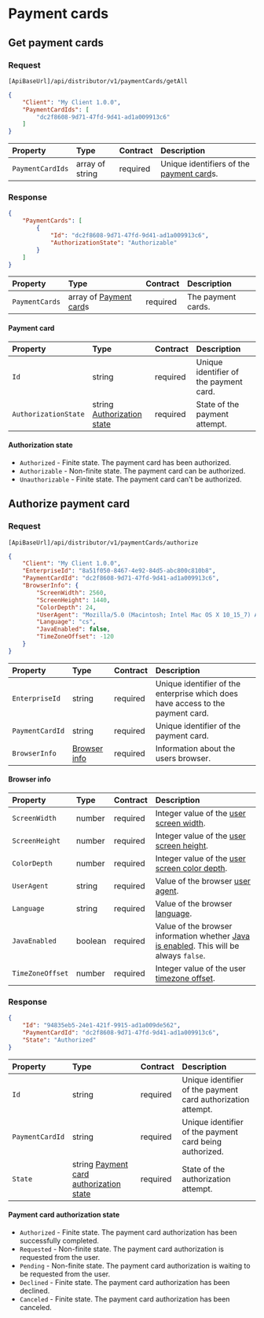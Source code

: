 # Payment cards

## Get payment cards

### Request

`[ApiBaseUrl]/api/distributor/v1/paymentCards/getAll`

```json
{
    "Client": "My Client 1.0.0",
    "PaymentCardIds": [
        "dc2f8608-9d71-47fd-9d41-ad1a009913c6"
    ]
}
```

| Property | Type | Contract | Description |
| :-- | :-- | :-- | :-- |
| `PaymentCardIds` | array of string | required | Unique identifiers of the [payment card](./operations.md#payment-card)s. |

### Response

```json
{
    "PaymentCards": [
        {
            "Id": "dc2f8608-9d71-47fd-9d41-ad1a009913c6",
            "AuthorizationState": "Authorizable"
        }
    ]
}
```

| Property | Type | Contract | Description |
| :-- | :-- | :-- | :-- |
| `PaymentCards` | array of [Payment card](./operations.md#payment-card)s | required | The payment cards. |

#### Payment card

| Property | Type | Contract | Description |
| :-- | :-- | :-- | :-- |
| `Id` | string | required | Unique identifier of the payment card. |
| `AuthorizationState` | string [Authorization state](./operations.md#authorization-state) | required | State of the payment attempt. |

#### Authorization state

- `Authorized` - Finite state. The payment card has been authorized.
- `Authorizable` - Non-finite state. The payment card can be authorized.
- `Unauthorizable` - Finite state. The payment card can't be authorized.


## Authorize payment card

### Request

`[ApiBaseUrl]/api/distributor/v1/paymentCards/authorize`

```json
{
    "Client": "My Client 1.0.0",
    "EnterpriseId": "8a51f050-8467-4e92-84d5-abc800c810b8",
    "PaymentCardId": "dc2f8608-9d71-47fd-9d41-ad1a009913c6",
    "BrowserInfo": {
        "ScreenWidth": 2560,
        "ScreenHeight": 1440,
        "ColorDepth": 24,
        "UserAgent": "Mozilla/5.0 (Macintosh; Intel Mac OS X 10_15_7) AppleWebKit/537.36 (KHTML, like Gecko) Chrome/90.0.4430.85 Safari/537.36",
        "Language": "cs",
        "JavaEnabled": false,
        "TimeZoneOffset": -120
    }
}
```

| Property | Type | Contract | Description |
| :-- | :-- | :-- | :-- |
| `EnterpriseId` | string | required | Unique identifier of the enterprise which does have access to the payment card. |
| `PaymentCardId` | string | required | Unique identifier of the payment card. |
| `BrowserInfo` | [Browser info](./operations.md#browser-info) | required | Information about the users browser. |

#### Browser info

| Property | Type | Contract | Description |
| :-- | :-- | :-- | :-- |
| `ScreenWidth` | number | required | Integer value of the [user screen width](https://developer.mozilla.org/en-US/docs/Web/API/Screen/width). |
| `ScreenHeight` | number | required | Integer value of the [user screen height](https://developer.mozilla.org/en-US/docs/Web/API/Screen/height). |
| `ColorDepth` | number | required | Integer value of the [user screen color depth](https://developer.mozilla.org/en-US/docs/Web/API/Screen/colorDepth). |
| `UserAgent` | string | required | Value of the browser [user agent](https://developer.mozilla.org/en-US/docs/Web/API/NavigatorID/userAgent). |
| `Language` | string | required | Value of the browser [language](https://developer.mozilla.org/en-US/docs/Web/API/NavigatorLanguage/language). |
| `JavaEnabled` | boolean | required | Value of the browser information whether [Java is enabled](https://developer.mozilla.org/en-US/docs/Web/API/NavigatorPlugins/javaEnabled). This will be always `false`. |
| `TimeZoneOffset` | number | required | Integer value of the user [timezone offset](https://developer.mozilla.org/en-US/docs/Web/JavaScript/Reference/Global_Objects/Date/getTimezoneOffset). |

### Response

```json
{
    "Id": "94835eb5-24e1-421f-9915-ad1a009de562",
    "PaymentCardId": "dc2f8608-9d71-47fd-9d41-ad1a009913c6",
    "State": "Authorized"
}
```

| Property | Type | Contract | Description |
| :-- | :-- | :-- | :-- |
| `Id` | string | required | Unique identifier of the payment card authorization attempt. |
| `PaymentCardId` | string | required | Unique identifier of the payment card being authorized. |
| `State` | string [Payment card authorization state](./operations.md#payment-card-authorization-state) | required | State of the authorization attempt. |

#### Payment card authorization state

- `Authorized` - Finite state. The payment card authorization has been successfully completed.
- `Requested` - Non-finite state. The payment card authorization is requested from the user.
- `Pending` - Non-finite state. The payment card authorization is waiting to be requested from the user.
- `Declined` - Finite state. The payment card authorization has been declined.
- `Canceled` - Finite state. The payment card authorization has been canceled.
